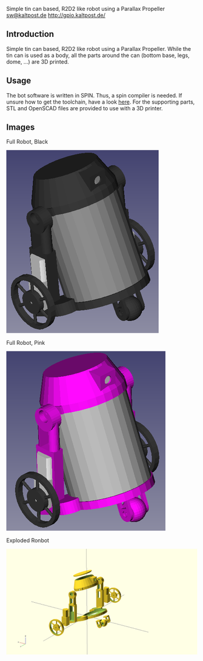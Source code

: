 Simple tin can based, R2D2 like robot using a Parallax Propeller
sw@kaltpost.de
http://gpio.kaltpost.de/


Introduction
------------

Simple tin can based, R2D2 like robot using a Parallax Propeller. While the tin can is used as a body, 
all the parts around the can (bottom base, legs, dome, ...) are 3D printed. 


Usage
-----

The bot software is written in SPIN. Thus, a spin compiler is needed. If unsure how to get the toolchain,
have a look [here](http://gpio.kaltpost.de/?page_id=1378). For the supporting parts, STL and OpenSCAD 
files are provided to use with a 3D printer. 


Images
------

Full Robot, Black

![tinr2d2 black](cad/export/png/tinr2d2_black.png "Tin Can R2D2 Black")


Full Robot, Pink

![tinr2d2 black](cad/export/png/tinr2d2_pink.png "Tin Can R2D2 pink")


Exploded Ronbot

![tinr2d2 exploded](cad/export/png/tinr2d2_explode.png "Tin Can R2D2 exploded")
